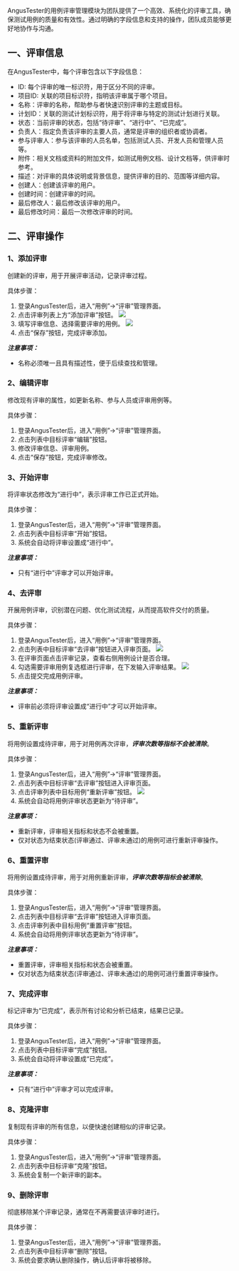 [//]: # (用例评审管理)

[//]: # (=====)

AngusTester的用例评审管理模块为团队提供了一个高效、系统化的评审工具，确保测试用例的质量和有效性。通过明确的字段信息和支持的操作，团队成员能够更好地协作与沟通。

## 一、评审信息

在AngusTester中，每个评审包含以下字段信息：

- ID: 每个评审的唯一标识符，用于区分不同的评审。
- 项目ID: 关联的项目标识符，指明该评审属于哪个项目。
- 名称：评审的名称，帮助参与者快速识别评审的主题或目标。
- 计划ID：关联的测试计划标识符，用于将评审与特定的测试计划进行关联。
- 状态：当前评审的状态，包括“待评审”、“进行中”、“已完成”。
- 负责人：指定负责该评审的主要人员，通常是评审的组织者或协调者。
- 参与评审人：参与该评审的人员名单，包括测试人员、开发人员和管理人员等。
- 附件：相关文档或资料的附加文件，如测试用例文档、设计文档等，供评审时参考。
- 描述：对评审的具体说明或背景信息，提供评审的目的、范围等详细内容。
- 创建人：创建该评审的用户。
- 创建时间：创建评审的时间。
- 最后修改人：最后修改该评审的用户。
- 最后修改时间：最后一次修改评审的时间。

## 二、评审操作

### 1、添加评审

创建新的评审，用于开展评审活动，记录评审过程。

具体步骤：

1. 登录AngusTester后，进入“用例”->“评审”管理界面。
2. 点击评审列表上方“添加评审”按钮。
   ![](https://bj-c1-prod-files.xcan.cloud/storage/pubapi/v1/file/review-add.png?fid=251751339858592054&fpt=bcBc4kYAdKvf4ZUC5PRdgb66oyWNnuHGxLHpsJRe)
3. 填写评审信息、选择需要评审的用例。
   ![](https://bj-c1-prod-files.xcan.cloud/storage/pubapi/v1/file/review-add-view.png?fid=251751339858592052&fpt=v5X1iHu36ZEnxTbIP1HE3nPRCgNHs4hDLewZ8MT6)
4. 点击“保存”按钮，完成评审添加。

***注意事项：***

- 名称必须唯一且具有描述性，便于后续查找和管理。

### 2、编辑评审

修改现有评审的属性，如更新名称、参与人员或评审用例等。

具体步骤：

1. 登录AngusTester后，进入“用例”->“评审”管理界面。
2. 点击列表中目标评审“编辑”按钮。
3. 修改评审信息、评审用例。
4. 点击“保存”按钮，完成评审修改。

### 3、开始评审

将评审状态修改为“进行中”，表示评审工作已正式开始。

具体步骤：

1. 登录AngusTester后，进入“用例”->“评审”管理界面。
2. 点击列表中目标评审“开始”按钮。
3. 系统会自动将评审设置成“进行中”。

***注意事项：***

- 只有“进行中”评审才可以开始评审。

### 4、去评审

开展用例评审，识别潜在问题、优化测试流程，从而提高软件交付的质量。

具体步骤：

1. 登录AngusTester后，进入“用例”->“评审”管理界面。
2. 点击列表中目标评审“去评审”按钮进入评审页面。
   ![](https://bj-c1-prod-files.xcan.cloud/storage/pubapi/v1/file/review-do.png?fid=251751339858592060&fpt=OoI0gv9pQB7k6E51qaLp99SyJKGEQVbTnO55ZGAx)
3. 在评审页面点击评审记录，查看右侧用例设计是否合理。
4. 勾选需要评审用例复选框进行评审，在下发输入评审结果。
   ![](https://bj-c1-prod-files.xcan.cloud/storage/pubapi/v1/file/review-do-view.png?fid=251751339858592058&fpt=aXs9d68Hkx5qbpzNQsQsfs4fuZbpb5TUpmqwnWSR)
5. 点击提交完成用例评审。

***注意事项：***

- 评审前必须将评审设置成“进行中”才可以开始评审。

### 5、重新评审

将用例设置成待评审，用于对用例再次评审，***评审次数等指标不会被清除***。

具体步骤：

1. 登录AngusTester后，进入“用例”->“评审”管理界面。
2. 点击列表中目标评审“去评审”按钮进入评审页面。
3. 点击评审列表中目标用例“重新评审”按钮。
   ![](https://bj-c1-prod-files.xcan.cloud/storage/pubapi/v1/file/review-case-restart.png?fid=251751339858592056&fpt=RoytaYDKAuchU8eD0C5BEauK9d70wBXHsfMbysYK)
4. 系统会自动将用例评审状态更新为“待评审”。

***注意事项：***

- 重新评审，评审相关指标和状态不会被重置。
- 仅对状态为结束状态(评审通过、评审未通过)的用例可进行重新评审操作。

### 6、重置评审

将用例设置成待评审，用于对用例重新评审，***评审次数等指标会被清除***。

具体步骤：

1. 登录AngusTester后，进入“用例”->“评审”管理界面。
2. 点击列表中目标评审“去评审”按钮进入评审页面。
3. 点击评审列表中目标用例“重置评审”按钮。
4. 系统会自动将用例评审状态更新为“待评审”。

***注意事项：***

- 重置评审，评审相关指标和状态会被重置。
- 仅对状态为结束状态(评审通过、评审未通过)的用例可进行重置评审操作。

### 7、完成评审

标记评审为“已完成”，表示所有讨论和分析已结束，结果已记录。

具体步骤：

1. 登录AngusTester后，进入“用例”->“评审”管理界面。
2. 点击列表中目标评审“完成”按钮。
3. 系统会自动将评审设置成“已完成”。

***注意事项：***

- 只有“进行中”评审才可以完成评审。

### 8、克隆评审

复制现有评审的所有信息，以便快速创建相似的评审记录。

具体步骤：

1. 登录AngusTester后，进入“用例”->“评审”管理界面。
2. 点击列表中目标评审“克隆”按钮。
3. 系统会复制一个新评审的副本。

### 9、删除评审

彻底移除某个评审记录，通常在不再需要该评审时进行。

具体步骤：

1. 登录AngusTester后，进入“用例”->“评审”管理界面。
2. 点击列表中目标评审“删除”按钮。
3. 系统会要求确认删除操作，确认后评审将被移除。
